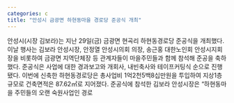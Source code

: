 ```yaml
---
categories: c
title: "안성시 금광면 하현동마을 경로당 준공식 개최"
---
```

안성시(시장 김보라)는 지난 29일(금) 금광면 현곡리 하현동경로당 준공식을 개최했다. 이날 행사는 김보라 안성시장, 안정열 안성시의회 의장, 송근홍 대한노인회 안성시지회장을 비롯하여 금광면 지역단체장 등 관계자들이 마을주민들과 함께 참석해 준공을 축하했다. 준공식은 사업에 대한 경과보고와 개회사, 내빈축사와 테이프커팅식 순으로 진행됐다. 이번에 신축한 하현동경로당은 총사업비 1억2천5백8십만원을 투입하여 지상1층 규모로 건축면적은 87.62㎡로 지어졌다. 준공식에 참석한 김보라 안성시장은 “하현동마을 주민들의 오랜 숙원사업인 경로